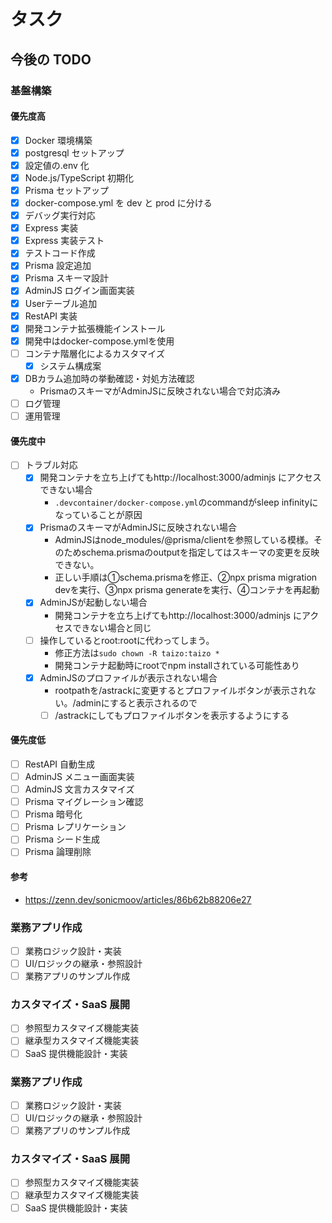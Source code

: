 # タスク

## 今後の TODO

### 基盤構築

#### 優先度高

- [x] Docker 環境構築
- [x] postgresql セットアップ
- [x] 設定値の.env 化
- [x] Node.js/TypeScript 初期化
- [x] Prisma セットアップ
- [x] docker-compose.yml を dev と prod に分ける
- [x] デバッグ実行対応
- [x] Express 実装
- [x] Express 実装テスト
- [x] テストコード作成
- [x] Prisma 設定追加
- [x] Prisma スキーマ設計
- [x] AdminJS ログイン画面実装
- [x] Userテーブル追加
- [x] RestAPI 実装
- [x] 開発コンテナ拡張機能インストール
- [x] 開発中はdocker-compose.ymlを使用
- [ ] コンテナ階層化によるカスタマイズ
  - [x] システム構成案
- [x] DBカラム追加時の挙動確認・対処方法確認
  - PrismaのスキーマがAdminJSに反映されない場合で対応済み
- [ ] ログ管理
- [ ] 運用管理

#### 優先度中

- [ ] トラブル対応
  - [x] 開発コンテナを立ち上げてもhttp://localhost:3000/adminjs にアクセスできない場合
    - `.devcontainer/docker-compose.yml`のcommandがsleep infinityになっていることが原因
  - [x] PrismaのスキーマがAdminJSに反映されない場合
    - AdminJSはnode_modules/@prisma/clientを参照している模様。そのためschema.prismaのoutputを指定してはスキーマの変更を反映できない。
    - 正しい手順は①schema.prismaを修正、②npx prisma migration devを実行、③npx prisma generateを実行、④コンテナを再起動
  - [x] AdminJSが起動しない場合
    - 開発コンテナを立ち上げてもhttp://localhost:3000/adminjs にアクセスできない場合と同じ
  - [ ] 操作しているとroot:rootに代わってしまう。
    - 修正方法は`sudo chown -R taizo:taizo *`
    - 開発コンテナ起動時にrootでnpm installされている可能性あり
  - [x] AdminJSのプロファイルが表示されない場合
    - rootpathを/astrackに変更するとプロファイルボタンが表示されない。/adminにすると表示されるので
    - [ ] /astrackにしてもプロファイルボタンを表示するようにする

#### 優先度低

- [ ] RestAPI 自動生成
- [ ] AdminJS メニュー画面実装
- [ ] AdminJS 文言カスタマイズ
- [ ] Prisma マイグレーション確認
- [ ] Prisma 暗号化
- [ ] Prisma レプリケーション
- [ ] Prisma シード生成
- [ ] Prisma 論理削除

#### 参考

- https://zenn.dev/sonicmoov/articles/86b62b88206e27

### 業務アプリ作成

- [ ] 業務ロジック設計・実装
- [ ] UI/ロジックの継承・参照設計
- [ ] 業務アプリのサンプル作成

### カスタマイズ・SaaS 展開

- [ ] 参照型カスタマイズ機能実装
- [ ] 継承型カスタマイズ機能実装
- [ ] SaaS 提供機能設計・実装

### 業務アプリ作成

- [ ] 業務ロジック設計・実装
- [ ] UI/ロジックの継承・参照設計
- [ ] 業務アプリのサンプル作成

### カスタマイズ・SaaS 展開

- [ ] 参照型カスタマイズ機能実装
- [ ] 継承型カスタマイズ機能実装
- [ ] SaaS 提供機能設計・実装
